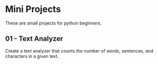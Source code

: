 # Mini Projects

These are small projects for python beginners.

## 01 - Text Analyzer

Create a text analyzer that counts the number of words, sentences, and characters in a given text.
